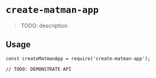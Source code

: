 # `create-matman-app`

> TODO: description

## Usage

```
const createMatmanApp = require('create-matman-app');

// TODO: DEMONSTRATE API
```
